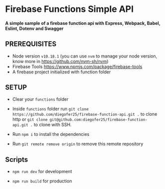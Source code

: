 # Firebase Functions Simple API
#### A simple sample of a firebase function api with Express, Webpack, Babel, Eslint, Dotenv and Swagger

## PREREQUISITES
- Node version `v10.18.1` (you can use `nvm` to manage your node version, know more in https://github.com/nvm-sh/nvm)
- Firebase Tools https://www.npmjs.com/package/firebase-tools
- A firebase project initialized with function folder

## SETUP
- Clear your `functions` folder

- Inside `functions` folder run `git clone https://github.com/diegofer25/firebase-function-api.git .` to clone http or `git clone git@github.com:diegofer25/firebase-function-api.git .` to clone with SSH.

- Run `npm i` to install the dependencies

- Run `git remote remove origin` to remove this remote repository

## Scripts
- `npm run dev` for development

- `npm run build` for production

